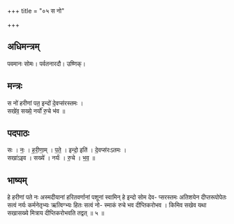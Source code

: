 +++
title = "०५ स नो"

+++
## अधिमन्त्रम्
पवमानः सोमः। पर्वतनारदौ। उष्णिक्।

## मन्त्रः
स नो॑ हरीणां पत॒ इन्दो॑ दे॒वप्स॑रस्तमः ।  
सखे॑व॒ सख्ये॒ नर्यो॑ रु॒चे भ॑व ॥

## पदपाठः
सः । नः॒ । ह॒री॒णा॒म् । प॒ते॒ । इन्दो॒ इति॑ । दे॒वप्स॑रःऽतमः ।  
सखा॑ऽइव । सख्ये॑ । नर्यः॑ । रु॒चे । भ॒व॒ ॥

## भाष्यम्
हे हरीणां पते नः अस्मदीयानां हरितवर्णानां पशूनां स्वामिन् हे इन्दो सोम देव- प्सरस्तमः अतिशयेन दीप्तरूपोपेतः सत्वं नर्यः कर्मनेतृभ्यः ऋत्विग्भ्यः हितः सत्वं नो- स्माकं रुचे भव दीप्तिकरोभव । किमिव सखेव यथा सखासख्ये मित्राय दीप्तिकरोभवति तद्वत् ॥ ५ ॥